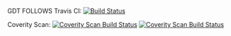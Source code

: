 GDT FOLLOWS
Travis CI:
[![Build Status](https://travis-ci.org/mrcportillo/GdtFollows.svg?branch=master)](https://travis-ci.org/mrcportillo/GdtFollows)

Coverity Scan:
[![Coverity Scan Build Status](https://scan.coverity.com/projects/8934/badge.svg)](https://scan.coverity.com/projects/8934)
<a href="https://scan.coverity.com/projects/mrcportillo-gdtfollows">
  <img alt="Coverity Scan Build Status"
       src="https://scan.coverity.com/projects/8934/badge.svg"/>
</a>

